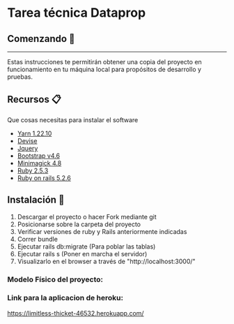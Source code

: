 # Tarea técnica Dataprop

## Comenzando 🚀
---
Estas instrucciones te permitirán obtener una copia del proyecto en funcionamiento en tu máquina local para propósitos de desarrollo y pruebas.

## Recursos 📋
Que cosas necesitas para instalar el software
* [Yarn 1.22.10](https://yarnpkg.com/)
* [Devise](https://github.com/heartcombo/devise)
* [Jquery](https://jquery.com/)
* [Bootstrap v4.6 ](https://getbootstrap.com/)
* [Minimagick 4.8](https://github.com/minimagick/minimagick)
* [Ruby 2.5.3](https://www.ruby-lang.org/es/)
* [Ruby on rails 5.2.6](https://rubyonrails.org/)

## Instalación 🔧
1. Descargar el proyecto o hacer Fork mediante git
2. Posicionarse sobre la carpeta del proyecto
3. Verificar versiones de ruby y Rails anteriormente indicadas
4. Correr bundle
5. Ejecutar rails db:migrate (Para poblar las tablas)
6. Ejecutar rails s (Poner en marcha el servidor)
7. Visualizarlo en el browser a través de "http://localhost:3000/"

### Modelo Físico del proyecto:

### Link para la aplicacion de heroku:
https://limitless-thicket-46532.herokuapp.com/
